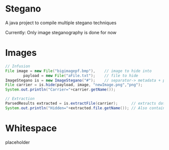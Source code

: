 # Stegano
A java project to compile multiple stegano techniques

Currently: Only image steganography is done for now

# Images 

```java
// Infusion
File image = new File("bigimagepf.bmp"),    // image to hide into
    	payload = new File("aFile.txt");    // file to hide 
ImageStegano is = new ImageStegano("#");    // separator-> metadata + payload 
File carrier = is.hide(payload, image, "newImage.png","png"); 
System.out.println("Carrier="+carrier.getName());

// Extraction
ParsedResults extracted = is.extractFile(carrier);      // extracts data from carrier file
System.out.println("Hidden="+extracted.file.getName()); // Also contains other parsed results
 ```

# Whitespace

placeholder

